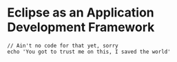 # Eclipse as an Application Development Framework

```
// Ain't no code for that yet, sorry
echo 'You got to trust me on this, I saved the world'
```



